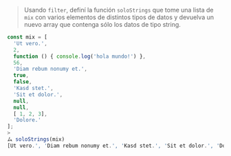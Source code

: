 > Usando `filter`, definí la función `soloStrings` que tome una lista de `mix` con varios elementos de distintos tipos de datos y devuelva un nuevo array que contenga sólo los datos de tipo string.
>
```js
const mix = [
  'Ut vero.',
  2,
  function () { console.log('hola mundo!') },
  56,
  'Diam rebum nonumy et.',
  true,
  false,
  'Kasd stet.',
  'Sit et dolor.',
  null,
  null,
  [ 1, 2, 3],
  'Dolore.'
];
>
ム soloStrings(mix)
[Ut vero.', 'Diam rebum nonumy et.', 'Kasd stet.', 'Sit et dolor.', 'Dolore.' ]
```